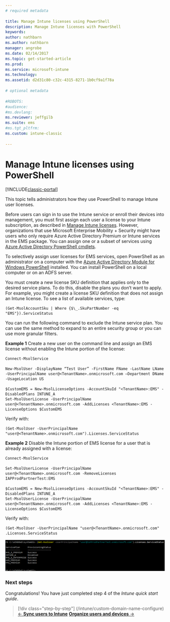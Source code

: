```yaml
---
# required metadata

title: Manage Intune licenses using PowerShell 
description: Manage Intune licenses with PowerShell
keywords:
author: nathbarn
ms.author: nathbarn
manager: angrobe
ms.date: 02/14/2017
ms.topic: get-started-article
ms.prod:
ms.service: microsoft-intune
ms.technology:
ms.assetid: d2d31c80-c32c-4315-8271-1b0cf9a1f78a

# optional metadata

#ROBOTS:
#audience:
#ms.devlang:
ms.reviewer: jeffgilb
ms.suite: ems
#ms.tgt_pltfrm:
ms.custom: intune-classic

---
```


# Manage Intune licenses using PowerShell

[!INCLUDE[classic-portal](../includes/classic-portal.md)]

This topic tells administrators how they use PowerShell to manage Intune user licenses.

Before users can sign in to use the Intune service or enroll their devices into management, you must first assign each user a license to your Intune subscription, as described in [Manage Intune licenses](/intune/licenses-assign). However, organizations that use Microsoft Enterprise Mobility + Security might have users who only require Azure Active Directory Premium or Intune services in the EMS package. You can assign one or a subset of services using [Azure Active Directory PowerShell cmdlets](https://msdn.microsoft.com/library/jj151815.aspx).

To selectively assign user licenses for EMS services, open PowerShell as an administrator on a computer with the [Azure Active Directory Module for Windows PowerShell](https://msdn.microsoft.com/library/jj151815.aspx#bkmk_installmodule) installed. You can install PowerShell on a local computer or on an ADFS server.

You must create a new license SKU definition that applies only to the desired service plans. To do this, disable the plans you don’t want to apply. For example, you might create a license SKU definition that does not assign an Intune license. To see a list of available services, type:

    (Get-MsolAccountSku | Where {$\_.SkuPartNumber -eq "EMS"}).ServiceStatus

You can run the following command to exclude the Intune service plan. You can use the same method to expand to an entire security group or you can use more granular filters.

**Example 1**
Create a new user on the command line and assign an EMS license without enabling the Intune portion of the license:

    Connect-MsolService

    New-MsolUser -DisplayName “Test User” -FirstName FName -LastName LName -UserPrincipalName user@<TenantName>.onmicrosoft.com –Department DName -UsageLocation US

    $CustomEMS = New-MsolLicenseOptions -AccountSkuId "<TenantName>:EMS" -DisabledPlans INTUNE_A
    Set-MsolUserLicense -UserPrincipalName user@<TenantName>.onmicrosoft.com -AddLicenses <TenantName>:EMS -LicenseOptions $CustomEMS


Verify with:

    (Get-MsolUser -UserPrincipalName "user@<TenantName>.onmicrosoft.com").Licenses.ServiceStatus

**Example 2**
Disable the Intune portion of EMS license for a user that is already assigned with a license:

    Connect-MsolService

    Set-MsolUserLicense -UserPrincipalName user@<TenantName>.onmicrosoft.com -RemoveLicenses IAPProdPartnerTest:EMS

    $CustomEMS = New-MsolLicenseOptions -AccountSkuId "<TenantName>:EMS" -DisabledPlans INTUNE_A
    Set-MsolUserLicense -UserPrincipalName user@<TenantName>.onmicrosoft.com -AddLicenses <TenantName>:EMS -LicenseOptions $CustomEMS

Verify with:

    (Get-MsolUser -UserPrincipalName "user@<TenantName>.onmicrosoft.com" .Licenses.ServiceStatus

![PoSH-AddLic-Verify](./media/posh-addlic-verify.png)

### Next steps
Congratulations! You have just completed step 4 of the *Intune quick start guide*.
>[!div class="step-by-step"]
(/intune/custom-domain-name-configure)
>[&larr; **Sync users to Intune**](/intune/custom-domain-name-configure)     [**Organize users and devices** &rarr;](.\start-with-a-paid-subscription-to-microsoft-intune-step-5.md)  
